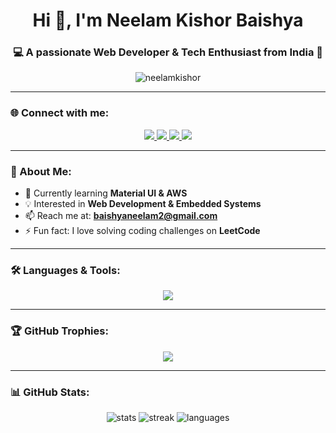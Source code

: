 <h1 align="center">Hi 👋, I'm Neelam Kishor Baishya</h1>
<h3 align="center">💻 A passionate Web Developer & Tech Enthusiast from India 🚀</h3>

<p align="center">
  <img src="https://komarev.com/ghpvc/?username=neelamkishor&label=Profile%20views&color=0e75b6&style=flat" alt="neelamkishor" />
</p>

---

### 🌐 Connect with me:
<p align="center">
  <a href="https://www.linkedin.com/in/neelam-kishor-baishya-440958298/" target="blank">
    <img src="https://img.shields.io/badge/LinkedIn-0077B5?style=for-the-badge&logo=linkedin&logoColor=white"/>
  </a>
  <a href="https://leetcode.com/u/neelam_35/" target="blank">
    <img src="https://img.shields.io/badge/LeetCode-FFA116?style=for-the-badge&logo=leetcode&logoColor=black"/>
  </a>
  <a href="https://discord.gg/neelam3169" target="blank">
    <img src="https://img.shields.io/badge/Discord-5865F2?style=for-the-badge&logo=discord&logoColor=white"/>
  </a>
  <a href="mailto:baishyaneelam2@gmail.com">
    <img src="https://img.shields.io/badge/Gmail-D14836?style=for-the-badge&logo=gmail&logoColor=white"/>
  </a>
</p>

---

### 🚀 About Me:
- 🌱 Currently learning **Material UI & AWS**  
- 💡 Interested in **Web Development & Embedded Systems**  
- 📫 Reach me at: **baishyaneelam2@gmail.com**  
- ⚡ Fun fact: I love solving coding challenges on **LeetCode**  

---

### 🛠️ Languages & Tools:
<p align="center">
  <img src="https://skillicons.dev/icons?i=html,css,js,react,redux,nodejs,express,mongodb,mysql,python,cpp,git,github,aws,postman,opencv,arduino,blender,matlab" />
</p>

---

### 🏆 GitHub Trophies:
<p align="center">
  <img src="https://github-profile-trophy.vercel.app/?username=neelamkishor&theme=radical&no-frame=true&no-bg=true&margin-w=15&margin-h=15"/>
</p>

---

### 📊 GitHub Stats:
<p align="center">
  <img src="https://github-readme-stats.vercel.app/api?username=neelamkishor&show_icons=true&theme=tokyonight" alt="stats" />
  <img src="https://github-readme-streak-stats.herokuapp.com/?user=neelamkishor&theme=tokyonight" alt="streak" />
  <img src="https://github-readme-stats.vercel.app/api/top-langs/?username=neelamkishor&layout=compact&theme=tokyonight" alt="languages" />
</p>




